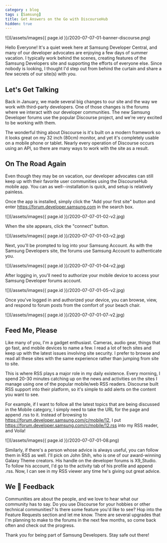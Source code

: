 ```yaml
---
category : blog
tags : [Samsung]
title: Get Answers on the Go with DiscourseHub
hidden: true
---
```


![](/assets/images{{ page.id }}/2020-07-07-01-banner-discourse.png)

Hello Everyone! It's a quiet week here at Samsung Developer Central, and many of our developer advocates are enjoying a few days of summer vacation. I typically work behind the scenes, creating features of the Samsung Developers site and supporting the efforts of everyone else. Since nobody is looking, I thought I'd step out from behind the curtain and share a few secrets of our site(s) with you.

## Let's Get Talking

Back in January, we made several big changes to our site and the way we work with third-party developers. One of those changes is the forums where we interact with our developer communities. The new Samsung Developer forums use the popular Discourse project, and we're very excited to be working with them.

The wonderful thing about Discourse is it's built on a modern framework so it looks great on my 32 inch (80cm) monitor, and yet it's completely usable on a mobile phone or tablet. Nearly every operation of Discourse occurs using an API, so there are many ways to work with the site as a result.

## On The Road Again

Even though they may be on vacation, our developer advocates can still keep up with their favorite user communities using the DiscourseHub mobile app. You can as well--installation is quick, and setup is relatively painless.

Once the app is installed, simply click the "Add your first site" button and enter https://forum.developer.samsung.com in the search box.

![](/assets/images{{ page.id }}/2020-07-07-01-02-v2.jpg)

When the site appears, click the "connect" button.

![](/assets/images{{ page.id }}/2020-07-07-01-03-v2.jpg)

Next, you'll be prompted to log into your Samsung Account. As with the Samsung Developers site, the forums use Samsung Account to authenticate you.

![](/assets/images{{ page.id }}/2020-07-07-01-04-v2.jpg)

After logging in, you'll need to authorize your mobile device to access your Samsung Developer forums account.

![](/assets/images{{ page.id }}/2020-07-07-01-05-v2.jpg)

Once you've logged in and authorized your device, you can browse, view, and respond to forum posts from the comfort of your beach chair.

![](/assets/images{{ page.id }}/2020-07-07-01-07-v2.jpg)

## Feed Me, Please

Like many of you, I'm a gadget enthusiast. Cameras, audio gear, things that go fast, and mobile devices to name a few. I read a lot of tech sites and keep up with the latest issues involving site security. I prefer to browse and read all these sites with the same experience rather than jumping from site to site.

This is where RSS plays a major role in my daily existence. Every morning, I spend 20-30 minutes catching up on the news and activities on the sites I manage using one of the popular mobile/web RSS readers. Discourse built RSS support into their platform, so it's simple to add alerts on the content you want to see.

For example, if I want to follow all the latest topics that are being discussed in the Mobile category, I simply need to take the URL for the page and append .rss to it. Instead of browsing to https://forum.developer.samsung.com/c/mobile/12, I put https://forum.developer.samsung.com/c/mobile/12.rss into my RSS reader, and Voila!

![](/assets/images{{ page.id }}/2020-07-07-01-08.png)

Similarly, if there's a person whose advice is always useful, you can follow them in RSS as well. I'll pick on John Shih, who is one of our award-winning Galaxy Theme creators. His handle on the developer forums is X9_Studio. To follow his account, I'd go to the activity tab of his profile and append .rss. Now, I can see in my RSS viewer any time he's giving out great advice.

## We 💙 Feedback

Communities are about the people, and we love to hear what our community has to say. Do you use Discourse for your hobbies or other technical communities? Is there some feature you'd like to see? Hop into the Feature Requests section and let me know. There are several upgrades that I'm planning to make to the forums in the next few months, so come back often and check out the progress.

Thank you for being part of Samsung Developers. Stay safe out there!
